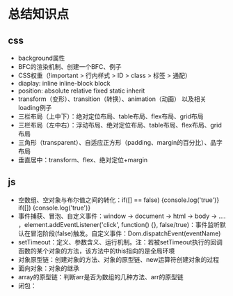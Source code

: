 # 总结知识点

## css

- background属性
- BFC的渲染机制、创建一个BFC、例子
- CSS权重（!important > 行内样式 > ID > class > 标签 > 通配）
- diaplay: inline  inline-block  block
- position: absolute relative fixed static inherit
- transform（变形）、transition（转换）、animation（动画） 以及相关loading例子
- 三栏布局（上中下）：绝对定位布局、table布局、flex布局、grid布局
- 三栏布局（左中右）：浮动布局、绝对定位布局、table布局、flex布局、grid布局
- 三角形（transparent）、自适应正方形（padding、margin的百分比）、品字布局
- 垂直居中：transform、flex、绝对定位+margin

## js

- 空数组、空对象与布尔值之间的转化：if([] == false) {console.log('true')} if([]) {console.log('true')} 
- 事件捕获、冒泡、自定义事件：window -> document -> html -> body -> .... ，element.addEventListener('click', function() {}, false/true)：事件监听默认在冒泡阶段(false)触发。自定义事件：Dom.dispatchEvent(eventName)
- setTimeout：定义、参数含义、运行机制。注：若被setTimeout执行的回调函数的某个对象的方法，该方法中的this指向的是全局环境
- 对象原型链：创建对象的方法、对象的原型链、new运算符创建对象的过程
- 面向对象：对象的继承
- array的原型链：判断arr是否为数组的几种方法、arr的原型链
- 闭包：